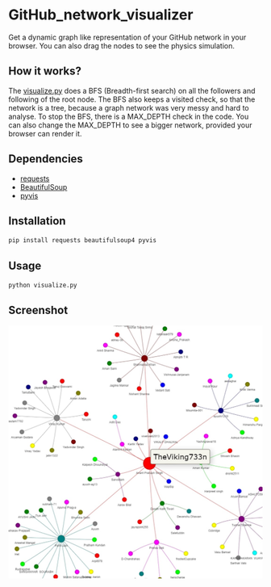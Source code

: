 # GitHub_network_visualizer
Get a dynamic graph like representation of your GitHub network in your browser. You can also drag the nodes to see the physics simulation.

## How it works?
The [visualize.py](/visualize.py?raw=true) does a BFS (Breadth-first search) on all the followers and following of the root node. The BFS also keeps a visited check, so that the network is a tree, because a graph network was very messy and hard to analyse. To stop the BFS, there is a MAX_DEPTH check in the code. You can also change the MAX_DEPTH to see a bigger network, provided your browser can render it.

## Dependencies
- [requests](https://pypi.org/project/requests/)
- [BeautifulSoup](https://pypi.org/project/beautifulsoup4/)
- [pyvis](https://pypi.org/project/pyvis/)

## Installation
```sh
pip install requests beautifulsoup4 pyvis
```

## Usage
```sh
python visualize.py
```
## Screenshot
![Alt text](/Screenshot.jpg?raw=true)
